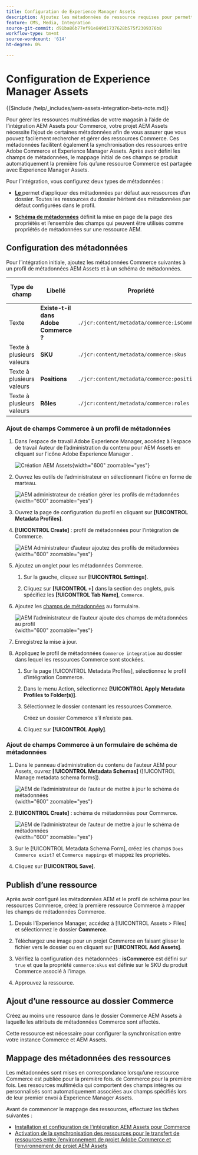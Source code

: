 ```yaml
---
title: Configuration de Experience Manager Assets
description: Ajoutez les métadonnées de ressource requises pour permettre à l’intégration AEM Assets pour Commerce de synchroniser les ressources entre les projets Adobe Commerce et Experience Manager Assets.
feature: CMS, Media, Integration
source-git-commit: d91ba86b77ef91e849d1737628b575f2309376b8
workflow-type: tm+mt
source-wordcount: '614'
ht-degree: 0%

---
```


# Configuration de Experience Manager Assets

{{$include /help/_includes/aem-assets-integration-beta-note.md}}

Pour gérer les ressources multimédias de votre magasin à l’aide de l’intégration AEM Assets pour Commerce, votre projet AEM Assets nécessite l’ajout de certaines métadonnées afin de vous assurer que vous pouvez facilement rechercher et gérer des ressources Commerce. Ces métadonnées facilitent également la synchronisation des ressources entre Adobe Commerce et Experience Manager Assets. Après avoir défini les champs de métadonnées, le mappage initial de ces champs se produit automatiquement la première fois qu’une ressource Commerce est partagée avec Experience Manager Assets.

Pour l’intégration, vous configurez deux types de métadonnées :

- **[Le ](https://experienceleague.adobe.com/en/docs/experience-manager-cloud-service/content/assets/manage/metadata-profiles)** permet d’appliquer des métadonnées par défaut aux ressources d’un dossier. Toutes les ressources du dossier héritent des métadonnées par défaut configurées dans le profil.

- **[Schéma de métadonnées](https://experienceleague.adobe.com/en/docs/experience-manager-cloud-service/content/assets/manage/metadata-schemas)** définit la mise en page de la page des propriétés et l’ensemble des champs qui peuvent être utilisés comme propriétés de métadonnées sur une ressource AEM.

## Configuration des métadonnées

Pour l’intégration initiale, ajoutez les métadonnées Commerce suivantes à un profil de métadonnées AEM Assets et à un schéma de métadonnées.

| Type de champ | Libellé | Propriété | Valeur par défaut |
|------ | ------- | ---------- | ------------- |
| Texte | **Existe-t-il dans Adobe Commerce ?** | `./jcr:content/metadata/commerce:isCommerce` | oui |
| Texte à plusieurs valeurs | **SKU** | `./jcr:content/metadata/commerce:skus` | none |
| Texte à plusieurs valeurs | **Positions** | `./jcr:content/metadata/commerce:positions` | none |
| Texte à plusieurs valeurs | **Rôles** | `./jcr:content/metadata/commerce:roles` | none |


### Ajout de champs Commerce à un profil de métadonnées

1. Dans l’espace de travail Adobe Experience Manager, accédez à l’espace de travail Auteur de l’administration du contenu pour AEM Assets en cliquant sur l’icône Adobe Experience Manager .

   ![Création AEM Assets](./assets/aem-assets-authoring.png){width="600" zoomable="yes"}

1. Ouvrez les outils de l’administrateur en sélectionnant l’icône en forme de marteau.

   ![AEM administrateur de création gérer les profils de métadonnées](./assets/aem-manage-metadata-profiles.png){width="600" zoomable="yes"}

1. Ouvrez la page de configuration du profil en cliquant sur **[!UICONTROL Metadata Profiles]**.

1. **[!UICONTROL Create]** : profil de métadonnées pour l’intégration de Commerce.

   ![AEM Administrateur d’auteur ajoutez des profils de métadonnées ](./assets/aem-create-metadata-profile.png){width="600" zoomable="yes"}

1. Ajoutez un onglet pour les métadonnées Commerce.

   1. Sur la gauche, cliquez sur **[!UICONTROL Settings]**.

   1. Cliquez sur **[!UICONTROL +]** dans la section des onglets, puis spécifiez les **[!UICONTROL Tab Name]**, `Commerce`.

1. Ajoutez les [champs de métadonnées](#configure-metadata) au formulaire.

   ![AEM l’administrateur de l’auteur ajoute des champs de métadonnées au profil](./assets/aem-edit-metadata-profile-fields.png){width="600" zoomable="yes"}

1. Enregistrez la mise à jour.

1. Appliquez le profil de métadonnées `Commerce integration` au dossier dans lequel les ressources Commerce sont stockées.

   1. Sur la page [!UICONTROL  Metadata Profiles], sélectionnez le profil d’intégration Commerce.

   1. Dans le menu Action, sélectionnez **[!UICONTROL Apply Metadata Profiles to Folder(s)]**.

   1. Sélectionnez le dossier contenant les ressources Commerce.

      Créez un dossier Commerce s’il n’existe pas.

   1. Cliquez sur **[!UICONTROL Apply]**.

### Ajout de champs Commerce à un formulaire de schéma de métadonnées

1. Dans le panneau d’administration du contenu de l’auteur AEM pour Assets, ouvrez **[!UICONTROL Metadata Schemas]** ([!UICONTROL Manage metadata schema forms]).

   ![AEM de l’administrateur de l’auteur de mettre à jour le schéma de métadonnées](./assets/aem-assets-manage-metadata-schema.png){width="600" zoomable="yes"}

1. **[!UICONTROL Create]** : schéma de métadonnées pour Commerce.

   ![AEM de l’administrateur de l’auteur de mettre à jour le schéma de métadonnées](./assets/aem-assets-create-metadata-schema.png){width="600" zoomable="yes"}

1. Sur le [!UICONTROL Metadata Schema Form], créez les champs `Does Commerce exist?` et `Commerce mappings` et mappez les propriétés.

1. Cliquez sur **[!UICONTROL Save]**.


## Publish d’une ressource

Après avoir configuré les métadonnées AEM et le profil de schéma pour les ressources Commerce, créez la première ressource Commerce à mapper les champs de métadonnées Commerce.

1. Depuis l’Experience Manager, accédez à [!UICONTROL Assets > Files] et sélectionnez le dossier **Commerce**.

1. Téléchargez une image pour un projet Commerce en faisant glisser le fichier vers le dossier ou en cliquant sur **[!UICONTROL Add Assets]**.

1. Vérifiez la configuration des métadonnées : **isCommerce** est défini sur `true` et que la propriété `commerce:skus` est définie sur le SKU du produit Commerce associé à l’image.

1. Approuvez la ressource.


## Ajout d’une ressource au dossier Commerce

Créez au moins une ressource dans le dossier Commerce AEM Assets à laquelle les attributs de métadonnées Commerce sont affectés.

Cette ressource est nécessaire pour configurer la synchronisation entre votre instance Commerce et AEM Assets.

## Mappage des métadonnées des ressources

Les métadonnées sont mises en correspondance lorsqu’une ressource Commerce est publiée pour la première fois.  de Commerce pour la première fois. Les ressources multimédia qui comportent des champs intégrés ou personnalisés sont automatiquement associées aux champs spécifiés lors de leur premier envoi à Experience Manager Assets.

Avant de commencer le mappage des ressources, effectuez les tâches suivantes :

- [Installation et configuration de l’intégration AEM Assets pour Commerce](aem-assets-configure-commerce.md)
- [Activation de la synchronisation des ressources pour le transfert de ressources entre l’environnement de projet Adobe Commerce et l’environnement de projet AEM Assets](aem-assets-setup-synchronization.md)
